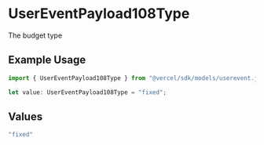 # UserEventPayload108Type

The budget type

## Example Usage

```typescript
import { UserEventPayload108Type } from "@vercel/sdk/models/userevent.js";

let value: UserEventPayload108Type = "fixed";
```

## Values

```typescript
"fixed"
```